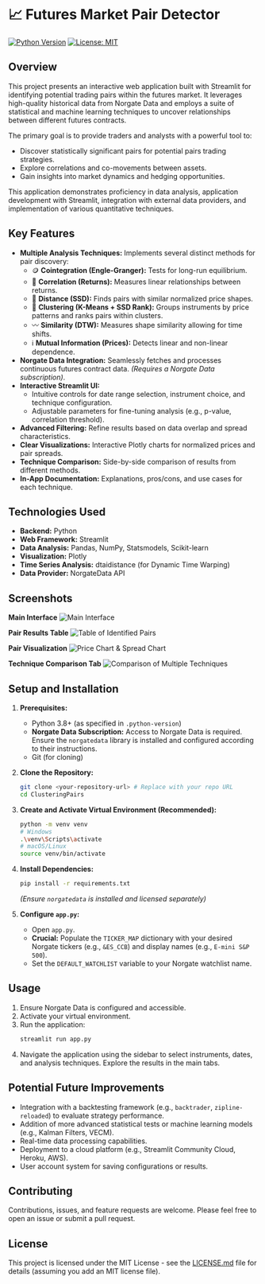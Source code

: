 # 📈 Futures Market Pair Detector

[![Python Version](https://img.shields.io/badge/python-3.8+-blue.svg)](https://www.python.org/downloads/)
[![License: MIT](https://img.shields.io/badge/License-MIT-yellow.svg)](https://opensource.org/licenses/MIT)
<!-- Add other badges if applicable, e.g., build status -->

## Overview

This project presents an interactive web application built with Streamlit for identifying potential trading pairs within the futures market. It leverages high-quality historical data from Norgate Data and employs a suite of statistical and machine learning techniques to uncover relationships between different futures contracts.

The primary goal is to provide traders and analysts with a powerful tool to:
*   Discover statistically significant pairs for potential pairs trading strategies.
*   Explore correlations and co-movements between assets.
*   Gain insights into market dynamics and hedging opportunities.

This application demonstrates proficiency in data analysis, application development with Streamlit, integration with external data providers, and implementation of various quantitative techniques.

## Key Features

*   **Multiple Analysis Techniques:** Implements several distinct methods for pair discovery:
    *   🪙 **Cointegration (Engle-Granger):** Tests for long-run equilibrium.
    *   🔗 **Correlation (Returns):** Measures linear relationships between returns.
    *   📏 **Distance (SSD):** Finds pairs with similar normalized price shapes.
    *   🧩 **Clustering (K-Means + SSD Rank):** Groups instruments by price patterns and ranks pairs within clusters.
    *   〰️ **Similarity (DTW):** Measures shape similarity allowing for time shifts.
    *   ℹ️ **Mutual Information (Prices):** Detects linear and non-linear dependence.
*   **Norgate Data Integration:** Seamlessly fetches and processes continuous futures contract data. *(Requires a Norgate Data subscription)*.
*   **Interactive Streamlit UI:**
    *   Intuitive controls for date range selection, instrument choice, and technique configuration.
    *   Adjustable parameters for fine-tuning analysis (e.g., p-value, correlation threshold).
*   **Advanced Filtering:** Refine results based on data overlap and spread characteristics.
*   **Clear Visualizations:** Interactive Plotly charts for normalized prices and pair spreads.
*   **Technique Comparison:** Side-by-side comparison of results from different methods.
*   **In-App Documentation:** Explanations, pros/cons, and use cases for each technique.

## Technologies Used

*   **Backend:** Python
*   **Web Framework:** Streamlit
*   **Data Analysis:** Pandas, NumPy, Statsmodels, Scikit-learn
*   **Visualization:** Plotly
*   **Time Series Analysis:** dtaidistance (for Dynamic Time Warping)
*   **Data Provider:** NorgateData API

## Screenshots

**Main Interface**
![Main Interface](docs/images/main_interface.png)

**Pair Results Table**
![Table of Identified Pairs](docs/images/pair_table.png)

**Pair Visualization**
![Price Chart & Spread Chart](docs/images/pair_visualization.png)

**Technique Comparison Tab**
![Comparison of Multiple Techniques](docs/images/comparison.png)

## Setup and Installation

1.  **Prerequisites:**
    *   Python 3.8+ (as specified in `.python-version`)
    *   **Norgate Data Subscription:** Access to Norgate Data is required. Ensure the `norgatedata` library is installed and configured according to their instructions.
    *   Git (for cloning)

2.  **Clone the Repository:**
    ```bash
    git clone <your-repository-url> # Replace with your repo URL
    cd ClusteringPairs
    ```

3.  **Create and Activate Virtual Environment (Recommended):**
    ```bash
    python -m venv venv
    # Windows
    .\venv\Scripts\activate
    # macOS/Linux
    source venv/bin/activate
    ```

4.  **Install Dependencies:**
    ```bash
    pip install -r requirements.txt
    ```
    *(Ensure `norgatedata` is installed and licensed separately)*

5.  **Configure `app.py`:**
    *   Open `app.py`.
    *   **Crucial:** Populate the `TICKER_MAP` dictionary with your desired Norgate tickers (e.g., `&ES_CCB`) and display names (e.g., `E-mini S&P 500`).
    *   Set the `DEFAULT_WATCHLIST` variable to your Norgate watchlist name.

## Usage

1.  Ensure Norgate Data is configured and accessible.
2.  Activate your virtual environment.
3.  Run the application:
    ```bash
    streamlit run app.py
    ```
4.  Navigate the application using the sidebar to select instruments, dates, and analysis techniques. Explore the results in the main tabs.

## Potential Future Improvements

*   Integration with a backtesting framework (e.g., `backtrader`, `zipline-reloaded`) to evaluate strategy performance.
*   Addition of more advanced statistical tests or machine learning models (e.g., Kalman Filters, VECM).
*   Real-time data processing capabilities.
*   Deployment to a cloud platform (e.g., Streamlit Community Cloud, Heroku, AWS).
*   User account system for saving configurations or results.

## Contributing

Contributions, issues, and feature requests are welcome. Please feel free to open an issue or submit a pull request.

## License

This project is licensed under the MIT License - see the [LICENSE.md](LICENSE.md) file for details (assuming you add an MIT license file).
